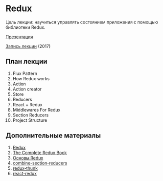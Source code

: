 # Redux

Цель лекции: научиться управлять состоянием приложения с помощью библиотеки Redux.

[Презентация](https://docs.google.com/presentation/d/126fKGom_ZNOk-g1RTUlKC6u4Yvgv5nhsl8ZNfVQ-H_E/edit?usp=sharing)

[Запись лекции](https://vimeo.com/226113605/2232760a47) (2017)

## План лекции

1. Flux Pattern
2. How Redux works
3. Action
4. Action creator
5. Store
6. Reducers
7. React + Redux
8. Middlewares For Redux
9. Section Reducers
10. Project Structure

## Дополнительные материалы

1. [Redux](http://redux.js.org/)
2. [The Complete Redux Book](https://leanpub.com/redux-book)
3. [Основы Redux](https://maxfarseer.gitbooks.io/redux-course-ru/content/osnovi_redux.html)
4. [combine-section-reducers](https://github.com/ryo33/combine-section-reducers)
5. [redux-thunk](https://github.com/gaearon/redux-thunk)
6. [react-redux](https://github.com/reactjs/react-redux)

